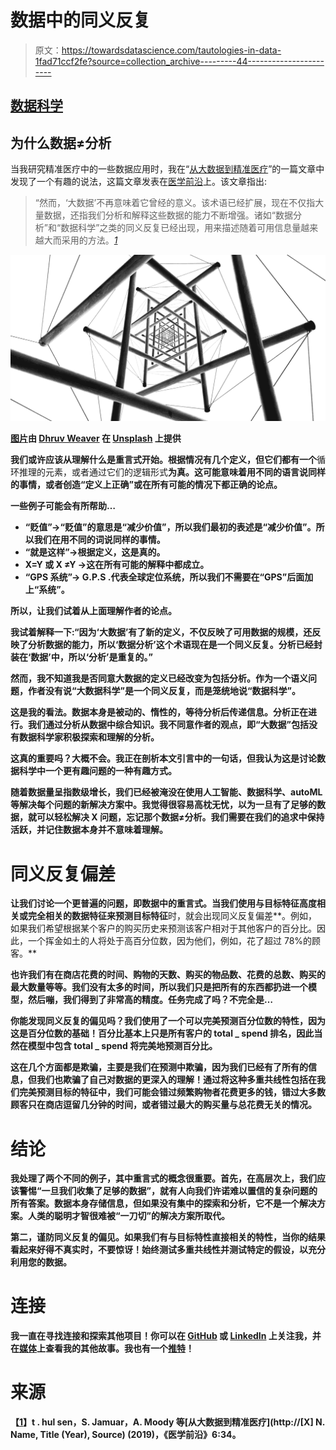 # 数据中的同义反复

> 原文：<https://towardsdatascience.com/tautologies-in-data-1fad71ccf2fe?source=collection_archive---------44----------------------->

## [数据科学](https://towardsdatascience.com/data-science/home)

## 为什么数据≠分析

当我研究精准医疗中的一些数据应用时，我在“[从大数据到精准医疗](https://www.frontiersin.org/articles/10.3389/fmed.2019.00034/full)”的一篇文章中发现了一个有趣的说法，这篇文章发表在[医学前沿](https://www.frontiersin.org/journals/medicine)上。该文章指出:

> “然而，‘大数据’不再意味着它曾经的意义。该术语已经扩展，现在不仅指大量数据，还指我们分析和解释这些数据的能力不断增强。诸如“数据分析”和“数据科学”之类的同义反复已经出现，用来描述随着可用信息量越来越大而采用的方法。*[*1*](https://www.frontiersin.org/articles/10.3389/fmed.2019.00034/full)*

**![](img/8e42243f6b69f2032c3c2864924210af.png)**

**[图片](https://unsplash.com/photos/DtNOKuodKD4)由 [Dhruv Weaver](https://unsplash.com/@dhruvweaver) 在 [Unsplash](https://unsplash.com/) 上提供**

**我们或许应该从理解什么是重言式开始。根据情况有几个定义，但它们都有一个**循环推理的元素，或者通过它们的逻辑形式**为真。这可能意味着用不同的语言说同样的事情，或者创造“定义上正确”或在所有可能的情况下都正确的论点。**

**一些例子可能会有所帮助…**

*   **“贬值”→“贬值”的意思是“减少价值”，所以我们最初的表述是“减少价值”。所以我们在用不同的词说同样的事情。**
*   **“就是这样”→根据定义，这是真的。**
*   **X=Y 或 X ≠Y →这在所有可能的解释中都成立。**
*   **“GPS 系统”→ G.P.S .代表全球定位系统，所以我们不需要在“GPS”后面加上“系统”。**

**所以，让我们试着从上面理解作者的论点。**

**我试着解释一下:“因为‘大数据’有了新的定义，不仅反映了可用数据的规模，还反映了分析数据的能力，所以‘数据分析’这个术语现在是一个同义反复。分析已经封装在‘数据’中，所以‘分析’是重复的。”**

**然而，我不知道我是否同意大数据的定义已经改变为包括分析。作为一个语义问题，作者没有说“大数据科学”是一个同义反复，而是笼统地说“数据科学”。**

**这是我的看法。数据本身是被动的、惰性的，等待分析后传递信息。分析正在进行。我们通过分析从数据中综合知识。我不同意作者的观点，即“大数据”包括没有数据科学家积极探索和理解的分析。**

**这真的重要吗？大概不会。我正在剖析本文引言中的一句话，但我认为这是讨论数据科学中一个更有趣问题的一种有趣方式。**

**随着数据量呈指数级增长，我们已经被淹没在使用人工智能、数据科学、autoML 等解决每个问题的新解决方案中。我觉得很容易高枕无忧，以为一旦有了足够的数据，就可以轻松解决 X 问题，忘记那个数据≠分析。我们需要在我们的追求中保持活跃，并记住数据本身并不意味着理解。**

# **同义反复偏差**

**让我们讨论一个更普遍的问题，即数据中的重言式。**当我们使用与目标特征**高度相关或完全相关的数据特征来预测目标特征**时，就会出现同义反复偏差**。例如，如果我们希望根据某个客户的购买历史来预测该客户相对于其他客户的百分比。因此，一个挥金如土的人将处于高百分位数，因为他们，例如，花了超过 78%的顾客。**

**也许我们有在商店花费的时间、购物的天数、购买的物品数、花费的总数、购买的最大数量等等。我们没有太多的时间，所以我们只是把所有的东西都扔进一个模型，然后嘣，我们得到了非常高的精度。任务完成了吗？不完全是…**

**你能发现同义反复的偏见吗？我们使用了一个可以完美预测百分位数的特性，因为这是百分位数的基础！百分比基本上只是所有客户的 total _ spend 排名，因此当然在模型中包含 total _ spend 将完美地预测百分比。**

**这在几个方面都是欺骗，主要是我们在预测中欺骗，因为我们已经有了所有的信息，但我们也欺骗了自己对数据的更深入的理解！通过将这种多重共线性包括在我们完美预测目标的特征中，我们可能会错过频繁购物者花费更多的钱，错过大多数顾客只在商店逗留几分钟的时间，或者错过最大的购买量与总花费无关的情况。**

# **结论**

**我处理了两个不同的例子，其中重言式的概念很重要。首先，在高层次上，我们应该警惕“一旦我们收集了足够的数据”，就有人向我们许诺难以置信的复杂问题的所有答案。数据本身存储信息，但如果没有集中的探索和分析，它不是一个解决方案。人类的聪明才智很难被“一刀切”的解决方案所取代。**

**第二，谨防同义反复的偏见。如果我们有与目标特性直接相关的特性，当你的结果看起来好得不真实时，不要惊讶！始终测试多重共线性并测试特定的假设，以充分利用您的数据。**

# **连接**

**我一直在寻找连接和探索其他项目！你可以在 [GitHub](https://github.com/ArenCarpenter) 或 [LinkedIn](https://www.linkedin.com/in/aren-carpenter/) 上关注我，并在[媒体](https://arencarpenter.medium.com/)上查看我的其他故事。我也有一个[推特](https://twitter.com/ArenCarpenter)！**

# **来源**

**【[1](https://unsplash.com/)】t . hul sen，S. Jamuar，A. Moody 等[从大数据到精准医疗](http://[X] N. Name, Title (Year), Source) (2019)，《医学前沿》6:34。**
